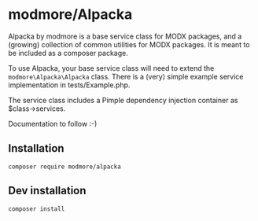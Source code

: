 # modmore/Alpacka

Alpacka by modmore is a base service class for MODX packages, and a (growing) collection of common utilities for
MODX packages. It is meant to be included as a composer package. 

To use Alpacka, your base service class will need to extend the `modmore\Alpacka\Alpacka` class. There is a (very) simple 
example service implementation in tests/Example.php. 

The service class includes a Pimple dependency injection container as $class->services. 

Documentation to follow :-)

## Installation

`composer require modmore/alpacka`

## Dev installation

`composer install`
